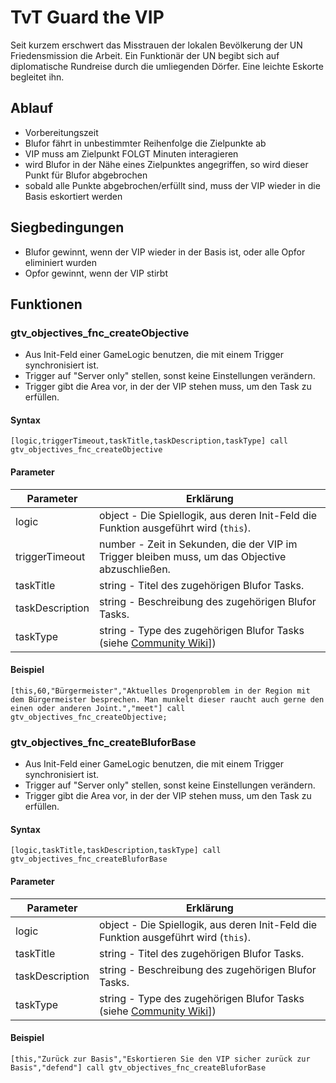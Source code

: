 # TvT Guard the VIP
Seit kurzem erschwert das Misstrauen der lokalen Bevölkerung der UN Friedensmission die Arbeit. Ein Funktionär der UN begibt sich auf diplomatische Rundreise durch die umliegenden Dörfer. Eine leichte Eskorte begleitet ihn.

## Ablauf
* Vorbereitungszeit
* Blufor fährt in unbestimmter Reihenfolge die Zielpunkte ab
* VIP muss am Zielpunkt FOLGT Minuten interagieren
* wird Blufor in der Nähe eines Zielpunktes angegriffen, so wird dieser Punkt für Blufor abgebrochen
* sobald alle Punkte abgebrochen/erfüllt sind, muss der VIP wieder in die Basis eskortiert werden

## Siegbedingungen
* Blufor gewinnt, wenn der VIP wieder in der Basis ist, oder alle Opfor eliminiert wurden
* Opfor gewinnt, wenn der VIP stirbt

## Funktionen

### gtv_objectives_fnc_createObjective

* Aus Init-Feld einer GameLogic benutzen, die mit einem Trigger synchronisiert ist.
* Trigger auf "Server only" stellen, sonst keine Einstellungen verändern.
* Trigger gibt die Area vor, in der der VIP stehen muss, um den Task zu erfüllen.

#### Syntax

```sqf
[logic,triggerTimeout,taskTitle,taskDescription,taskType] call gtv_objectives_fnc_createObjective
```

#### Parameter

Parameter       | Erklärung
----------------|-------------------------------------------------------------------------------------------------------------------------------------------
logic           | object - Die Spiellogik, aus deren Init-Feld die Funktion ausgeführt wird (`this`).
triggerTimeout  | number - Zeit in Sekunden, die der VIP im Trigger bleiben muss, um das Objective abzuschließen.
taskTitle       | string - Titel des zugehörigen Blufor Tasks.
taskDescription | string - Beschreibung des zugehörigen Blufor Tasks.
taskType        | string - Type des zugehörigen Blufor Tasks (siehe [Community Wiki](https://community.bistudio.com/wiki/Arma_3_Tasks_Overhaul#Task_types)])

#### Beispiel

```sqf
[this,60,"Bürgermeister","Aktuelles Drogenproblem in der Region mit dem Bürgermeister besprechen. Man munkelt dieser raucht auch gerne den einen oder anderen Joint.","meet"] call gtv_objectives_fnc_createObjective;
```

### gtv_objectives_fnc_createBluforBase

* Aus Init-Feld einer GameLogic benutzen, die mit einem Trigger synchronisiert ist.
* Trigger auf "Server only" stellen, sonst keine Einstellungen verändern.
* Trigger gibt die Area vor, in der der VIP stehen muss, um den Task zu erfüllen.

#### Syntax

```sqf
[logic,taskTitle,taskDescription,taskType] call gtv_objectives_fnc_createBluforBase
```

#### Parameter

Parameter       | Erklärung
----------------|-------------------------------------------------------------------------------------------------------------------------------------------
logic           | object - Die Spiellogik, aus deren Init-Feld die Funktion ausgeführt wird (`this`).
taskTitle       | string - Titel des zugehörigen Blufor Tasks.
taskDescription | string - Beschreibung des zugehörigen Blufor Tasks.
taskType        | string - Type des zugehörigen Blufor Tasks (siehe [Community Wiki](https://community.bistudio.com/wiki/Arma_3_Tasks_Overhaul#Task_types)])

#### Beispiel

```sqf
[this,"Zurück zur Basis","Eskortieren Sie den VIP sicher zurück zur Basis","defend"] call gtv_objectives_fnc_createBluforBase
```
